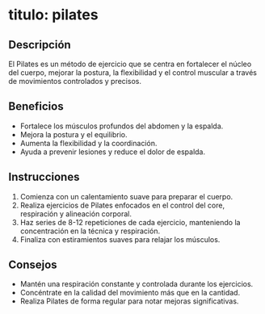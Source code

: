 # titulo: pilates

## Descripción
El Pilates es un método de ejercicio que se centra en fortalecer el núcleo del cuerpo, mejorar la postura, la flexibilidad y el control muscular a través de movimientos controlados y precisos.

## Beneficios
- Fortalece los músculos profundos del abdomen y la espalda.
- Mejora la postura y el equilibrio.
- Aumenta la flexibilidad y la coordinación.
- Ayuda a prevenir lesiones y reduce el dolor de espalda.

## Instrucciones
1. Comienza con un calentamiento suave para preparar el cuerpo.
2. Realiza ejercicios de Pilates enfocados en el control del core, respiración y alineación corporal.
3. Haz series de 8-12 repeticiones de cada ejercicio, manteniendo la concentración en la técnica y respiración.
4. Finaliza con estiramientos suaves para relajar los músculos.

## Consejos
- Mantén una respiración constante y controlada durante los ejercicios.
- Concéntrate en la calidad del movimiento más que en la cantidad.
- Realiza Pilates de forma regular para notar mejoras significativas.